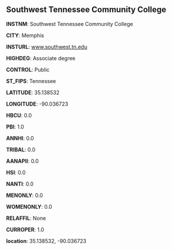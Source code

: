 
Southwest Tennessee Community College
---
**INSTNM**: Southwest Tennessee Community College

**CITY**: Memphis

**INSTURL**: www.southwest.tn.edu

**HIGHDEG**: Associate degree

**CONTROL**: Public

**ST_FIPS**: Tennessee

**LATITUDE**: 35.138532

**LONGITUDE**: -90.036723

**HBCU**: 0.0

**PBI**: 1.0

**ANNHI**: 0.0

**TRIBAL**: 0.0

**AANAPII**: 0.0

**HSI**: 0.0

**NANTI**: 0.0

**MENONLY**: 0.0

**WOMENONLY**: 0.0

**RELAFFIL**: None

**CURROPER**: 1.0

**location**: 35.138532, -90.036723